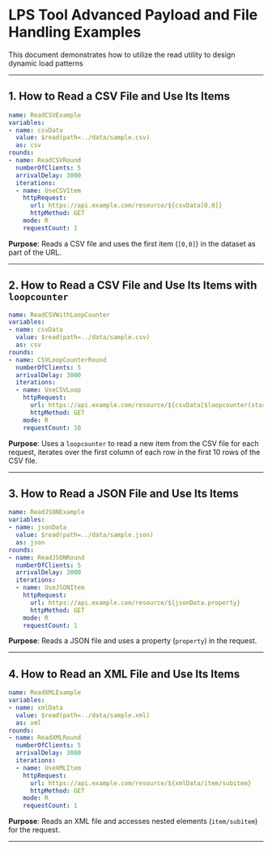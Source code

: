 # LPS Tool Advanced Payload and File Handling Examples

This document demonstrates how to utilize the read utility to design dynamic load patterns

---

## 1. How to Read a CSV File and Use Its Items
```yaml
name: ReadCSVExample
variables:
- name: csvData
  value: $read(path=../data/sample.csv)
  as: csv
rounds:
- name: ReadCSVRound
  numberOfClients: 5
  arrivalDelay: 3000
  iterations:
  - name: UseCSVItem
    httpRequest:
      url: https://api.example.com/resource/${csvData[0,0]}
      httpMethod: GET
    mode: R
    requestCount: 1
```
**Purpose**: Reads a CSV file and uses the first item (`[0,0]`) in the dataset as part of the URL.

---

## 2. How to Read a CSV File and Use Its Items with `loopcounter`
```yaml
name: ReadCSVWithLoopCounter
variables:
- name: csvData
  value: $read(path=../data/sample.csv)
  as: csv
rounds:
- name: CSVLoopCounterRound
  numberOfClients: 5
  arrivalDelay: 3000
  iterations:
  - name: UseCSVLoop
    httpRequest:
      url: https://api.example.com/resource/${csvData[$loopcounter(start=0, end=9),0]}
      httpMethod: GET
    mode: R
    requestCount: 10
```
**Purpose**: Uses a `loopcounter` to read a new item from the CSV file for each request, iterates over the first column of each row in the first 10 rows of the CSV file.

---

## 3. How to Read a JSON File and Use Its Items
```yaml
name: ReadJSONExample
variables:
- name: jsonData
  value: $read(path=../data/sample.json)
  as: json
rounds:
- name: ReadJSONRound
  numberOfClients: 5
  arrivalDelay: 3000
  iterations:
  - name: UseJSONItem
    httpRequest:
      url: https://api.example.com/resource/${jsonData.property}
      httpMethod: GET
    mode: R
    requestCount: 1
```
**Purpose**: Reads a JSON file and uses a property (`property`) in the request.

---

## 4. How to Read an XML File and Use Its Items
```yaml
name: ReadXMLExample
variables:
- name: xmlData
  value: $read(path=../data/sample.xml)
  as: xml
rounds:
- name: ReadXMLRound
  numberOfClients: 5
  arrivalDelay: 3000
  iterations:
  - name: UseXMLItem
    httpRequest:
      url: https://api.example.com/resource/${xmlData/item/subitem}
      httpMethod: GET
    mode: R
    requestCount: 1
```
**Purpose**: Reads an XML file and accesses nested elements (`item/subitem`) for the request.

---
